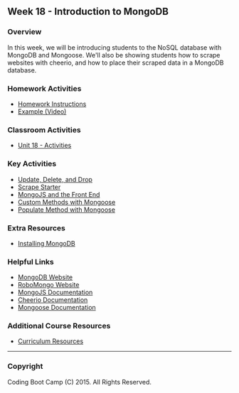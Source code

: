 ## Week 18 - Introduction to MongoDB

### Overview

In this week, we will be introducing students to the NoSQL database with MongoDB and Mongoose. We'll also be showing students how to scrape websites with cheerio, and how to place their scraped data in a MongoDB database.

### Homework Activities

* [Homework Instructions](../homework/18-mongo-mongoose/Instructions/homework_instructions.md)
* [Example (Video)](../homework/18-mongo-mongoose/Instructions/mongo-homework-demo.mov)

### Classroom Activities

* [Unit 18 - Activities](/Activities)

### Key Activities

* [Update, Delete, and Drop](Activities/04-Student-Update-Delete-and-Drop)
* [Scrape Starter](Activities/06-Scrape-Starter)
* [MongoJS and the Front End](Activities/10-MongoJS-and-the-Front-End)
* [Custom Methods with Mongoose](Activities/17-Custom-Method-Exercise)
* [Populate Method with Mongoose](Activities/19-Populate-Exercise)

### Extra Resources

* [Installing MongoDB](Supplemental/Installing-MongoDB.md)

### Helpful Links

* [MongoDB Website](https://www.mongodb.com/)
* [RoboMongo Website](https://robomongo.org/download)
* [MongoJS Documentation](https://www.npmjs.com/package/mongojs)
* [Cheerio Documentation](https://github.com/cheeriojs/cheerio)
* [Mongoose Documentation](http://mongoosejs.com/docs/guide.html)

### Additional Course Resources

* [Curriculum Resources](https://github.com/coding-boot-camp/curriculum-resources)

- - -

### Copyright

Coding Boot Camp (C) 2015. All Rights Reserved.

